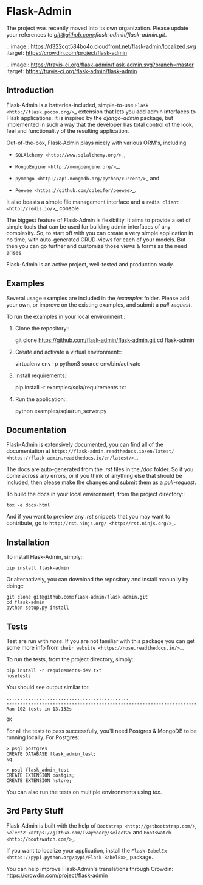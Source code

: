 Flask-Admin
===========

The project was recently moved into its own organization. Please update your
references to *git@github.com:flask-admin/flask-admin.git*.

.. image:: https://d322cqt584bo4o.cloudfront.net/flask-admin/localized.svg
	:target: https://crowdin.com/project/flask-admin

.. image:: https://travis-ci.org/flask-admin/flask-admin.svg?branch=master
	:target: https://travis-ci.org/flask-admin/flask-admin

Introduction
------------

Flask-Admin is a batteries-included, simple-to-use `Flask <http://flask.pocoo.org/>`_ extension that lets you
add admin interfaces to Flask applications. It is inspired by the *django-admin* package, but implemented in such
a way that the developer has total control of the look, feel and functionality of the resulting application.

Out-of-the-box, Flask-Admin plays nicely with various ORM's, including

- `SQLAlchemy <http://www.sqlalchemy.org/>`_,

- `MongoEngine <http://mongoengine.org/>`_,

- `pymongo <http://api.mongodb.org/python/current/>`_ and

- `Peewee <https://github.com/coleifer/peewee>`_.

It also boasts a simple file management interface and a `redis client <http://redis.io/>`_ console.

The biggest feature of Flask-Admin is flexibility. It aims to provide a set of simple tools that can be used for
building admin interfaces of any complexity. So, to start off with you can create a very simple application in no time,
with auto-generated CRUD-views for each of your models. But then you can go further and customize those views & forms
as the need arises.

Flask-Admin is an active project, well-tested and production ready.

Examples
--------
Several usage examples are included in the */examples* folder. Please add your own, or improve
on the existing examples, and submit a *pull-request*.

To run the examples in your local environment::

  1. Clone the repository::

        git clone https://github.com/flask-admin/flask-admin.git
        cd flask-admin

  2. Create and activate a virtual environment::

        virtualenv env -p python3
        source env/bin/activate

  3. Install requirements::

        pip install -r examples/sqla/requirements.txt

  4. Run the application::

        python examples/sqla/run_server.py

Documentation
-------------
Flask-Admin is extensively documented, you can find all of the documentation at `https://flask-admin.readthedocs.io/en/latest/ <https://flask-admin.readthedocs.io/en/latest/>`_.

The docs are auto-generated from the *.rst* files in the */doc* folder. So if you come across any errors, or
if you think of anything else that should be included, then please make the changes and submit them as a *pull-request*.

To build the docs in your local environment, from the project directory::

    tox -e docs-html

And if you want to preview any *.rst* snippets that you may want to contribute, go to `http://rst.ninjs.org/ <http://rst.ninjs.org/>`_.

Installation
------------
To install Flask-Admin, simply::

    pip install flask-admin

Or alternatively, you can download the repository and install manually by doing::

    git clone git@github.com:flask-admin/flask-admin.git
    cd flask-admin
    python setup.py install

Tests
-----
Test are run with *nose*. If you are not familiar with this package you can get some more info from `their website <https://nose.readthedocs.io/>`_.

To run the tests, from the project directory, simply::

    pip install -r requirements-dev.txt
    nosetests

You should see output similar to::

    .............................................
    ----------------------------------------------------------------------
    Ran 102 tests in 13.132s

    OK

For all the tests to pass successfully, you'll need Postgres & MongoDB to be running locally. For Postgres::

    > psql postgres
    CREATE DATABASE flask_admin_test;
    \q

    > psql flask_admin_test
    CREATE EXTENSION postgis;
    CREATE EXTENSION hstore;

You can also run the tests on multiple environments using *tox*.

3rd Party Stuff
---------------

Flask-Admin is built with the help of `Bootstrap <http://getbootstrap.com/>`_,  `Select2 <https://github.com/ivaynberg/select2>`_
and `Bootswatch <http://bootswatch.com/>`_.

If you want to localize your application, install the `Flask-BabelEx <https://pypi.python.org/pypi/Flask-BabelEx>`_ package.

You can help improve Flask-Admin's translations through Crowdin: https://crowdin.com/project/flask-admin
